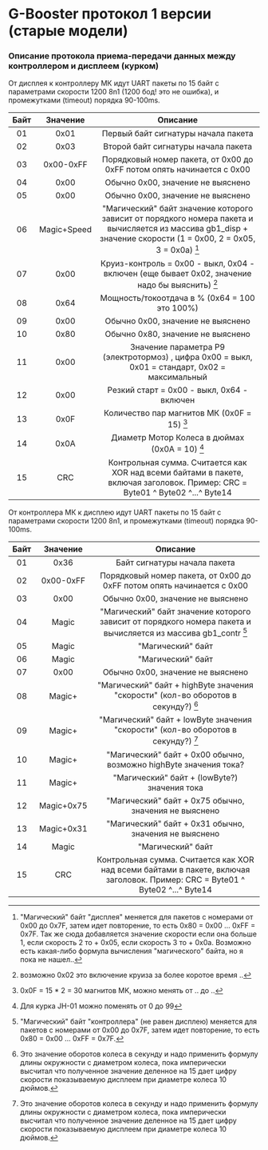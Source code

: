 # G-Booster протокол 1 версии (старые модели)
### Описание протокола приема-передачи данных между контроллером и дисплеем (курком)


От дисплея к контроллеру МК идут UART пакеты по 15 байт с параметрами скорости 1200 8n1 (1200 бод! это не ошибка), и промежутками (timeout) порядка 90-100ms.

| Байт | Значение | Описание |
|:----:|:-------------:|:-----:|
| 01 | 0x01 | Первый байт сигнатуры начала пакета |
| 02 | 0x03 | Второй байт сигнатуры начала пакета |
| 03 | 0x00-0xFF | Порядковый номер пакета, от 0x00 до 0xFF потом опять начинается с 0x00 |
| 04 | 0x00 | Обычно 0x00, значение не выяснено |
| 05 | 0x00 | Обычно 0x00, значение не выяснено |
| 06 | Magic+Speed | "Магический" байт значение которого зависит от порядкого номера пакета и вычисляется из массива gb1_disp + значение скорости (1 = 0x00, 2 = 0x05, 3 = 0x0a) [^ремарка1] |
| 07 | 0x00 | Круиз-контроль = 0x00 - выкл, 0x04 - включен  (еще бывает 0x02, значение надо бы выяснить) [^ремарка5] |
| 08 | 0x64 | Мощность/токоотдача в % (0x64 = 100 это 100%) |
| 09 | 0x00 | Обычно 0x00, значение не выяснено |
| 10 | 0x80 | Обычно 0x80, значение не выяснено |
| 11 | 0x00 | Значение параметра P9 (электротормоз) , цифра 0x00 = выкл, 0x01 = стандарт, 0x02 = максимальный |
| 12 | 0x00 | Резкий старт = 0x00 - выкл, 0x64 - включен |
| 13 | 0x0F | Количество пар магнитов МК (0x0F = 15) [^mpairs] |
| 14 | 0x0A | Диаметр Мотор Колеса в дюймах (0x0A = 10) [^diam] |
| 15 | CRC | Контрольная сумма. Считается как XOR над всеми байтами в пакете, включая заголовок. Пример: CRC = Byte01 ^ Byte02 ^...^ Byte14 |


От контроллера МК к дисплею идут UART пакеты по 15 байт с параметрами скорости 1200 8n1, и промежутками (timeout) порядка 90-100ms.

| Байт | Значение | Описание |
|:----:|:-------------:|:-----:|
| 01 | 0x36 | Байт сигнатуры начала пакета |
| 02 | 0x00-0xFF | Порядковый номер пакета, от 0x00 до 0xFF потом опять начинается с 0x00 |
| 03 | 0x00 | Обычно 0x00, значение не выяснено |
| 04 | Magic | "Магический" байт значение которого зависит от порядкого номера пакета и вычисляется из массива gb1_contr [^ремарка3] |
| 05 | Magic | "Магический" байт |
| 06 | Magic | "Магический" байт |
| 07 | 0x00 | Обычно 0x00, значение не выяснено |
| 08 | Magic+ | "Магический" байт + highByte значения "скорости" (кол-во оборотов в секунду?) [^ремарка4] |
| 09 | Magic+ | "Магический" байт + lowByte значения "скорости" (кол-во оборотов в секунду?) [^ремарка4] |
| 10 | Magic+ | "Магический" байт + 0x00 обычно, возможно highByte значения тока? |
| 11 | Magic+ | "Магический" байт + (lowByte?) значения тока |
| 12 | Magic+0x75 | "Магический" байт + 0x75 обычно, значения не выяснено |
| 13 | Magic+0x31 | "Магический" байт + 0x31 обычно, значения не выяснено |
| 14 | Magic | "Магический" байт |
| 15 | CRC | Контрольная сумма. Считается как XOR над всеми байтами в пакете, включая заголовок. Пример: CRC = Byte01 ^ Byte02 ^...^ Byte14 |



[^ремарка1]: "Магический" байт "дисплея" меняется для пакетов с номерами от 0x00 до 0x7F, затем идет повторение, то есть  0x80 = 0x00 ... 0xFF = 0x7F. Так же сюда добавляется значение скорости если она больше 1, если скорость 2 то + 0x05, если скорость 3 то + 0x0a. Возможно есть какая-либо формула вычисления "магического" байта, но я пока не нашел.. 
[^diam]: Для курка JH-01 можно поменять от 0 до 99  
[^mpairs]: 0x0F = 15 * 2 = 30 магнитов MK, можно менять от .. до .. 
[^ремарка3]: "Магический" байт "контроллера" (не равен дисплею) меняется для пакетов с номерами от 0x00 до 0x7F, затем идет повторение, то есть  0x80 = 0x00 ... 0xFF = 0x7F.
[^ремарка4]: Это значение оборотов колеса в секунду и надо применить формулу длины окружности с диаметром колеса, пока имперически высчитал что полученное значение деленное на 15 дает цифру скорости показываемую дисплеем при диаметре колеса 10 дюймов.
[^ремарка5]: возможно 0x02 это включение круиза за более коротое время ..  
